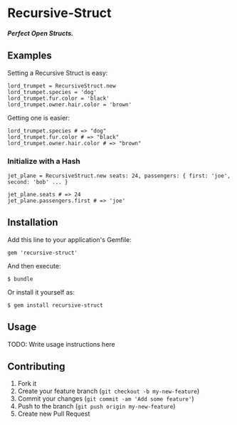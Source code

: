 # Recursive-Struct

##### Perfect Open Structs.

## Examples

Setting a Recursive Struct is easy:

```
lord_trumpet = RecursiveStruct.new
lord_trumpet.species = 'dog'
lord_trumpet.fur.color = 'black'
lord_trumpet.owner.hair.color = 'brown'
```

Getting one is easier:

```
lord_trumpet.species # => "dog"
lord_trumpet.fur.color # => "black"
lord_trumpet.owner.hair.color # => "brown"
```

### Initialize with a Hash

```
jet_plane = RecursiveStruct.new seats: 24, passengers: { first: 'joe', second: 'bob' ... }

jet_plane.seats # => 24
jet_plane.passengers.first # => 'joe'
```

## Installation

Add this line to your application's Gemfile:

    gem 'recursive-struct'

And then execute:

    $ bundle

Or install it yourself as:

    $ gem install recursive-struct

## Usage

TODO: Write usage instructions here

## Contributing

1. Fork it
2. Create your feature branch (`git checkout -b my-new-feature`)
3. Commit your changes (`git commit -am 'Add some feature'`)
4. Push to the branch (`git push origin my-new-feature`)
5. Create new Pull Request
